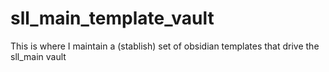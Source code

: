 # sll_main_template_vault
This is where I maintain a (stablish) set of obsidian templates that drive the sll_main vault
